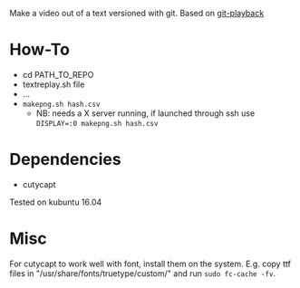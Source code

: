 
Make a video out of a text versioned with git. Based on [git-playback](https://github.com/mmozuras/git-playback)

# How-To

- cd PATH_TO_REPO
- textreplay.sh file
- ...
- `makepng.sh hash.csv` 
    - NB: needs a X server running, if launched through ssh use `DISPLAY=:0 makepng.sh hash.csv` 

# Dependencies

- cutycapt

Tested on kubuntu 16.04

# Misc

For cutycapt to work well with font, install them on the system. E.g. copy ttf files in "/usr/share/fonts/truetype/custom/" and run `sudo fc-cache -fv`.
